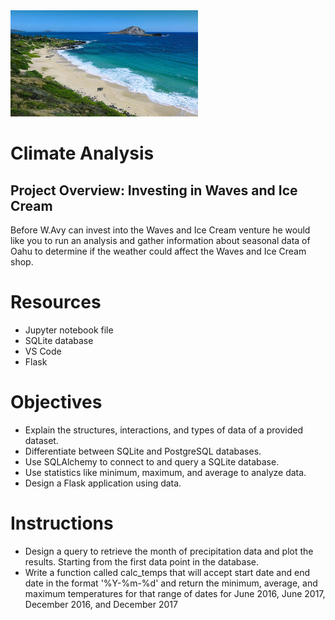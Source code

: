 <img src="oahu.jpg" alt="drawing" width="300"/>

# Climate Analysis

## Project Overview: Investing in Waves and Ice Cream
Before W.Avy can invest into the Waves and Ice Cream venture he would like you to run an analysis and gather information about seasonal data of Oahu to determine if the weather could affect the Waves and Ice Cream shop.

# Resources
- Jupyter notebook file
- SQLite database
- VS Code
- Flask

# Objectives
- Explain the structures, interactions, and types of data of a provided dataset.
- Differentiate between SQLite and PostgreSQL databases.
- Use SQLAlchemy to connect to and query a SQLite database.
- Use statistics like minimum, maximum, and average to analyze data.
- Design a Flask application using data.

# Instructions
- Design a query to retrieve the month of precipitation data and plot the results. Starting from the first data point in the database.
-  Write a function called calc_temps that will accept start date and end date in the format '%Y-%m-%d' and return the minimum, average, and maximum temperatures for that range of dates for June 2016, June 2017, December 2016, and December 2017
